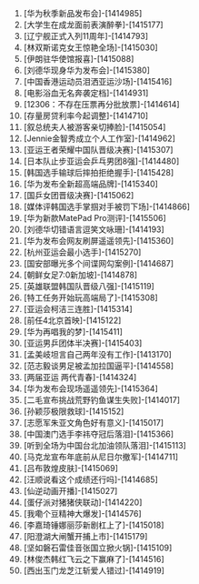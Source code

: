 
1. [华为秋季新品发布会]-[1414985]
1. [大学生在成龙面前表演醉拳]-[1415177]
1. [辽宁舰正式入列11周年]-[1414793]
1. [林双斯诺克女王惊艳全场]-[1415030]
1. [伊朗驻华使馆报喜]-[1415088]
1. [刘德华现身华为发布会]-[1415380]
1. [中国香港运动员泪洒亚运沙场]-[1415416]
1. [电影浴血无名奔袭定档]-[1414931]
1. [12306：不存在压票再分批放票]-[1414614]
1. [存量房贷利率今起调整]-[1414710]
1. [叙总统夫人被游客亲切捧脸]-[1415054]
1. [Jennie金智秀成立个人工作室]-[1414962]
1. [亚运王者荣耀中国队晋级决赛]-[1415307]
1. [日本队止步亚运会乒乓男团8强]-[1414480]
1. [韩国选手输球后摔拍拒绝握手]-[1415428]
1. [华为发布全新超高端品牌]-[1415340]
1. [国乒女团晋级决赛]-[1415062]
1. [媒体评韩国选手掌掴对手被罚下场]-[1414866]
1. [华为新款MatePad Pro测评]-[1415506]
1. [刘德华切错语言逗笑文咏珊]-[1414193]
1. [华为发布会网友刷屏遥遥领先]-[1415360]
1. [杭州亚运会最小选手]-[1415270]
1. [国安部曝光多个间谍网勾案例]-[1414687]
1. [朝鲜女足7:0新加坡]-[1414878]
1. [英雄联盟韩国队晋级八强]-[1415119]
1. [特工任务开始玩高端局了]-[1415308]
1. [亚运会柯洁三连胜]-[1415314]
1. [前任4北京首映]-[1415122]
1. [华为再唱我的梦]-[1415411]
1. [亚运男乒团体半决赛]-[1415403]
1. [孟美岐坦言自己两年没有工作]-[1413170]
1. [范志毅谈男足被孟加拉国逼平]-[1414558]
1. [两届亚运 两代青春]-[1414324]
1. [华为发布会现场遥遥领先]-[1415364]
1. [二毛宣布挑战荒野钓鱼谋生失败]-[1414017]
1. [孙颖莎极限救球]-[1415152]
1. [志愿军朱亚文角色好有意义]-[1415017]
1. [中国澳门选手李祎夺冠后落泪]-[1415366]
1. [听到全场为中国台北加油领队落泪]-[1415113]
1. [马克龙宣布年底前从尼日尔撤军]-[1414711]
1. [吕布敦煌皮肤]-[1415069]
1. [汪顺说看这个成绩还行吗]-[1414685]
1. [仙逆动画开播]-[1415027]
1. [蛋仔派对猪猪侠联动]-[1414220]
1. [我嘞个豆精神大爆发]-[1414576]
1. [李嘉琦锤娜丽莎新剧杠上了]-[1415018]
1. [阳澄湖大闸蟹开捕上市]-[1415179]
1. [坚如磐石雷佳音张国立掀火锅]-[1415109]
1. [林俊杰韩红飞云之下赢麻了]-[1414516]
1. [西出玉门龙芝江斩爱人错过]-[1414919]